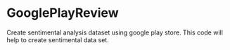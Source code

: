 # GooglePlayReview
Create sentimental analysis dataset using google play store.
This code will help to create sentimental data set.
